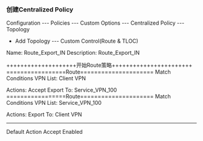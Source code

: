### 创建Centralized Policy
Configuration --- Policies --- Custom Options --- Centralized Policy --- Topology

+ Add Topology --- Custom Control(Route & TLOC)

Name: Route_Export_IN
Description: Route_Export_IN

++++++++++++++++++++开始Route策略+++++++++++++++++++++++
=================Route=====================
Match Conditions
VPN List: Client VPN

Actions:
Accept
Export To: Service_VPN_100
=================Route=====================
Match Conditions
VPN List: Service_VPN_100

Actions:
Export To: Client VPN

------------------------------------------
Default Action
Accept  Enabled
